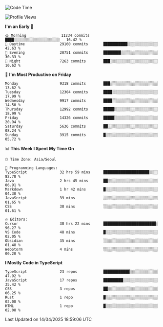 <!--START_SECTION:waka-->
![Code Time](http://img.shields.io/badge/Code%20Time-7%2C571%20hrs%2026%20mins-blue)

![Profile Views](http://img.shields.io/badge/Profile%20Views-0-blue)

**I'm an Early 🐤** 

```text
🌞 Morning                11234 commits       ████░░░░░░░░░░░░░░░░░░░░░   16.42 % 
🌆 Daytime                29160 commits       ███████████░░░░░░░░░░░░░░   42.63 % 
🌃 Evening                20751 commits       ████████░░░░░░░░░░░░░░░░░   30.33 % 
🌙 Night                  7263 commits        ███░░░░░░░░░░░░░░░░░░░░░░   10.62 % 
```
📅 **I'm Most Productive on Friday** 

```text
Monday                   9318 commits        ███░░░░░░░░░░░░░░░░░░░░░░   13.62 % 
Tuesday                  12304 commits       ████░░░░░░░░░░░░░░░░░░░░░   17.99 % 
Wednesday                9917 commits        ████░░░░░░░░░░░░░░░░░░░░░   14.50 % 
Thursday                 12992 commits       █████░░░░░░░░░░░░░░░░░░░░   18.99 % 
Friday                   14326 commits       █████░░░░░░░░░░░░░░░░░░░░   20.94 % 
Saturday                 5636 commits        ██░░░░░░░░░░░░░░░░░░░░░░░   08.24 % 
Sunday                   3915 commits        █░░░░░░░░░░░░░░░░░░░░░░░░   05.72 % 
```


📊 **This Week I Spent My Time On** 

```text
🕑︎ Time Zone: Asia/Seoul

💬 Programming Languages: 
TypeScript               32 hrs 59 mins      █████████████████████░░░░   82.78 % 
Java                     2 hrs 45 mins       ██░░░░░░░░░░░░░░░░░░░░░░░   06.91 % 
Markdown                 1 hr 42 mins        █░░░░░░░░░░░░░░░░░░░░░░░░   04.30 % 
JavaScript               39 mins             ░░░░░░░░░░░░░░░░░░░░░░░░░   01.65 % 
CSS                      38 mins             ░░░░░░░░░░░░░░░░░░░░░░░░░   01.61 % 

🔥 Editors: 
Cursor                   38 hrs 22 mins      ████████████████████████░   96.27 % 
VS Code                  48 mins             █░░░░░░░░░░░░░░░░░░░░░░░░   02.05 % 
Obsidian                 35 mins             ░░░░░░░░░░░░░░░░░░░░░░░░░   01.48 % 
WebStorm                 4 mins              ░░░░░░░░░░░░░░░░░░░░░░░░░   00.20 % 
```

**I Mostly Code in TypeScript** 

```text
TypeScript               23 repos            ████████████░░░░░░░░░░░░░   47.92 % 
JavaScript               17 repos            █████████░░░░░░░░░░░░░░░░   35.42 % 
CSS                      3 repos             ██░░░░░░░░░░░░░░░░░░░░░░░   06.25 % 
Rust                     1 repo              █░░░░░░░░░░░░░░░░░░░░░░░░   02.08 % 
HTML                     1 repo              █░░░░░░░░░░░░░░░░░░░░░░░░   02.08 % 
```




 Last Updated on 14/04/2025 18:59:06 UTC
<!--END_SECTION:waka-->
